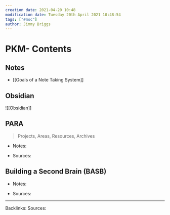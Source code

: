 ```yaml
---
creation date: 2021-04-20 10:48
modification date: Tuesday 20th April 2021 10:48:54
tags: ["#moc"]
author: Jimmy Briggs
---
```


# PKM- Contents

## Notes

- [[Goals of a Note Taking System]]

## Obsidian

![[Obsidian]]

## PARA
> Projects, Areas, Resources, Archives

- Notes:


- Sources:


## Building a Second Brain (BASB)

- Notes:


- Sources:

***
Backlinks:
Sources:


